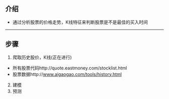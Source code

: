 ## 介绍
- 通过分析股票的价格走势，K线特征来判断股票是不是最佳的买入时间

---
## 步骤
1. 爬取历史股价，K线(正在进行)
- 所有股票代码http://quote.eastmoney.com/stocklist.html
- 股票数据http://www.aigaogao.com/tools/history.html
2. 建模
3. 预测
